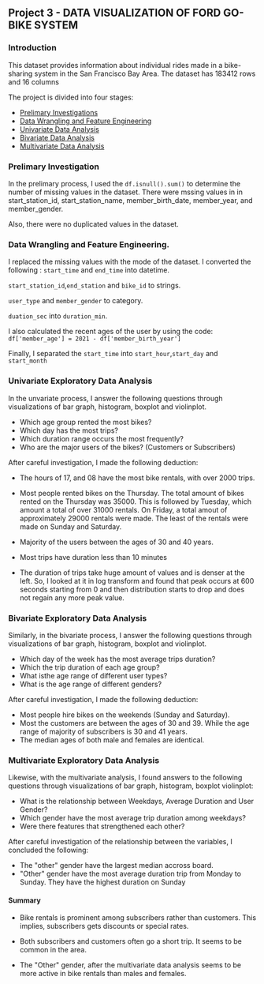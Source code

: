 ## Project 3 - DATA VISUALIZATION  OF FORD GO-BIKE SYSTEM

### Introduction

This dataset provides information about individual rides made in a bike-sharing system in the San Francisco Bay Area. The dataset has 183412 rows and 16 columns

The project is divided into four stages:
- [Prelimary Investigations](#investigation)
- [Data Wrangling and Feature Engineering](#wrangling)
- [Univariate Data Analysis](#univariate)
- [Bivariate Data Analysis](#bivariate)
- [Multivariate Data Analysis](#multivariate)


### <a id="investigating">Prelimary Investigation</a>
In the prelimary process, I used the ```df.isnull().sum()``` to determine the number of missing values in the dataset. There were mssing values in  in start_station_id, start_station_name, member_birth_date, member_year, and member_gender.

Also, there were no duplicated values in the dataset.

### <a id="wrangling">Data Wrangling and Feature Engineering.</a> 
I replaced the missing values with the  mode of the dataset.
I converted the following :
```start_time```  and ```end_time``` into datetime.

```start_station_id```,```end_station``` and ```bike_id``` to strings.

 ```user_type```  and ```member_gender``` to category.

```duation_sec``` into ```duration_min```.

I also calculated the recent ages of the user by using the code: ```df['member_age'] = 2021 - df['member_birth_year']```

Finally, I separated the   ```start_time``` into ```start_hour```,```start_day```  and  ```start_month``` 



### <a id="univariate">Univariate Exploratory Data Analysis</a>

In the unvariate process, I answer the following questions through visualizations of bar graph, histogram, boxplot and violinplot.

- Which age group rented the most bikes?
- Which day has the most trips?
- Which duration range occurs the most frequently?
- Who are the major users of the bikes? (Customers or Subscribers)

After careful investigation, I made the following deduction:
- The hours of 17, and 08 have the most bike rentals, with over 2000 trips.

- Most people rented bikes on the Thursday. The total amount of bikes rented on the Thursday was 35000. This is followed by Tuesday, which amount a total of over 31000 rentals. On Friday,  a total amout of approximately 29000 rentals were made. The least of the rentals were made on Sunday and Saturday.
- Majority of the users between the ages of 30 and 40 years.
- Most trips have duration less than 10 minutes
- The duration of trips take huge amount of values and is denser at the left. So, I looked at it in log transform and found that peak occurs at 600 seconds starting from 0 and then distribution starts to drop and does not regain any more peak value.

### <a id="bivariate">Bivariate Exploratory Data Analysis</a>
Similarly, in the bivariate process, I answer the following questions through visualizations of bar graph, histogram, boxplot and violinplot.

- Which day of the week has the most average trips duration?
- Which the trip duration of each age group?
- What isthe age range of different user types?
- What is the age range of different genders?

After careful investigation, I made the following deduction:
- Most people hire bikes on the weekends (Sunday and Saturday).
- Most the customers are between the ages of 30 and 39. While the age range of  majority of subscribers is 30 and 41 years. 
- The median ages of both male and females are identical. 


### <a id="multivariate">Multivariate Exploratory Data Analysis</a>

Likewise, with the multivariate analysis, I found answers to the following questions through visualizations of bar graph, histogram, boxplot violinplot:
- What is the relationship between Weekdays, Average Duration and User Gender?
- Which gender have the most average trip duration among weekdays?
- Were there features that strengthened each other?

After careful investigation of the relationship between the variables, I concluded the following:
* The  "other" gender have the largest median accross board.
* "Other" gender have the most average duration trip from Monday to Sunday. They have the highest duration on Sunday

#### Summary
* Bike rentals is prominent among subscribers rather than customers. This implies, subscribers gets discounts or special rates.

* Both subscribers and customers often go a short trip. It seems to be common in the area. 

* The "Other" gender, after the multivariate data analysis seems to be more active in bike rentals than males and females.




